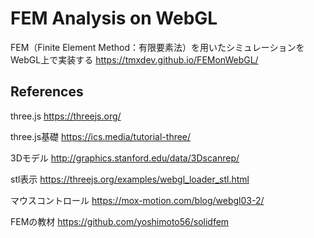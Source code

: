# FEM Analysis on WebGL

FEM（Finite Element Method：有限要素法）を用いたシミュレーションをWebGL上で実装する
https://tmxdev.github.io/FEMonWebGL/

## References

three.js
https://threejs.org/

three.js基礎
https://ics.media/tutorial-three/

3Dモデル
http://graphics.stanford.edu/data/3Dscanrep/

stl表示
https://threejs.org/examples/webgl_loader_stl.html

マウスコントロール
https://mox-motion.com/blog/webgl03-2/

FEMの教材
https://github.com/yoshimoto56/solidfem
